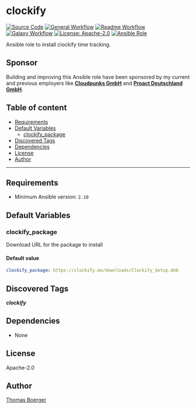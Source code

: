 # clockify

[![Source Code](https://img.shields.io/badge/github-source%20code-blue?logo=github&amp;logoColor=white)](https://github.com/rolehippie/clockify)
[![General Workflow](https://github.com/rolehippie/clockify/actions/workflows/general.yml/badge.svg)](https://github.com/rolehippie/clockify/actions/workflows/general.yml)
[![Readme Workflow](https://github.com/rolehippie/clockify/actions/workflows/docs.yml/badge.svg)](https://github.com/rolehippie/clockify/actions/workflows/docs.yml)
[![Galaxy Workflow](https://github.com/rolehippie/clockify/actions/workflows/galaxy.yml/badge.svg)](https://github.com/rolehippie/clockify/actions/workflows/galaxy.yml)
[![License: Apache-2.0](https://img.shields.io/github/license/rolehippie/clockify)](https://github.com/rolehippie/clockify/blob/master/LICENSE)
[![Ansible Role](https://img.shields.io/badge/role-rolehippie.clockify-blue)](https://galaxy.ansible.com/rolehippie/clockify)

Ansible role to install clockify time tracking.

## Sponsor

Building and improving this Ansible role have been sponsored by my current and previous employers like **[Cloudpunks GmbH](https://cloudpunks.de)** and **[Proact Deutschland GmbH](https://www.proact.eu)**.

## Table of content

- [Requirements](#requirements)
- [Default Variables](#default-variables)
  - [clockify_package](#clockify_package)
- [Discovered Tags](#discovered-tags)
- [Dependencies](#dependencies)
- [License](#license)
- [Author](#author)

---

## Requirements

- Minimum Ansible version: `2.10`


## Default Variables

### clockify_package

Download URL for the package to install

#### Default value

```YAML
clockify_package: https://clockify.me/downloads/Clockify_Setup.deb
```

## Discovered Tags

**_clockify_**


## Dependencies

- None

## License

Apache-2.0

## Author

[Thomas Boerger](https://github.com/tboerger)
